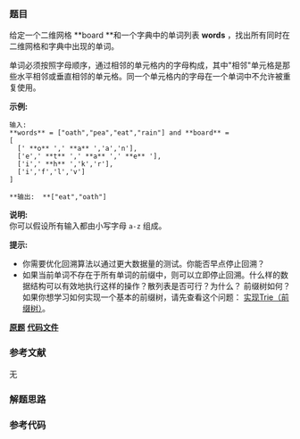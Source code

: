 ### 题目
给定一个二维网格  **board  **和一个字典中的单词列表 **words** ，找出所有同时在二维网格和字典中出现的单词。

单词必须按照字母顺序，通过相邻的单元格内的字母构成，其中"相邻"单元格是那些水平相邻或垂直相邻的单元格。同一个单元格内的字母在一个单词中不允许被重复使用。

**示例:**

    
    
    输入: 
    **words** = ["oath","pea","eat","rain"] and **board** =
    [
      [' **o** ',' **a** ','a','n'],
      ['e',' **t** ',' **a** ',' **e** '],
      ['i',' **h** ','k','r'],
      ['i','f','l','v']
    ]
    
    **输出:  **["eat","oath"]

**说明:**  
你可以假设所有输入都由小写字母 `a-z` 组成。

**提示:**

  * 你需要优化回溯算法以通过更大数据量的测试。你能否早点停止回溯？
  * 如果当前单词不存在于所有单词的前缀中，则可以立即停止回溯。什么样的数据结构可以有效地执行这样的操作？散列表是否可行？为什么？ 前缀树如何？如果你想学习如何实现一个基本的前缀树，请先查看这个问题： [实现Trie（前缀树）](/problems/implement-trie-prefix-tree/description/)。

 **[原题](https://leetcode-cn.com/problems/word-search-ii/)**    **[代码文件]()**


### 参考文献
无

### 解题思路




### 参考代码

```go


```




